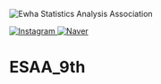 ![Ewha Statistics Analysis Association](https://capsule-render.vercel.app/api?type=waving&height=300&text=Ewha%20Statistics%20Analysis%20Association&descAlign=68&textBg=false&fontAlign=50&fontSize=50&descAlignY=61&animation=twinkling&color=009775)

<a href="https://www.instagram.com/esaa_ewha/" target="_blank">
  <img src="https://img.shields.io/badge/Instagram-E4405F?style=for-the-badge&logo=instagram&logoColor=white" alt="Instagram">
</a>
<a href="https://naver.me/xIhtIUog" target="_blank">
  <img src="https://img.shields.io/badge/Naver-03C75A?style=for-the-badge&logo=naver&logoColor=white" alt="Naver">
</a>

# ESAA_9th
